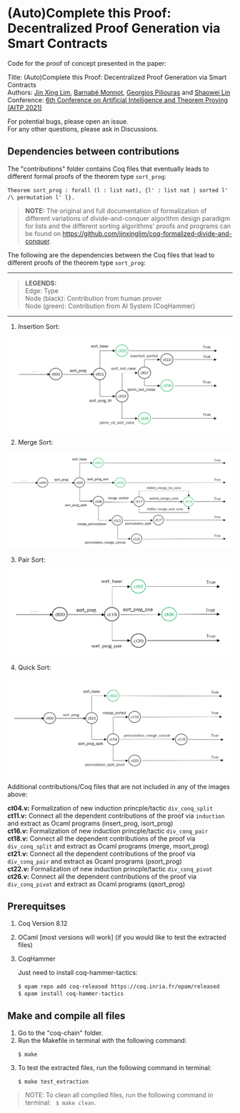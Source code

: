 # (Auto)Complete this Proof: Decentralized Proof Generation via Smart Contracts

Code for the proof of concept presented in the paper:  

Title: (Auto)Complete this Proof: Decentralized Proof Generation via Smart Contracts   
Authors: [Jin Xing Lim](https://www.linkedin.com/in/jin-xing-lim-840814189/), [Barnabé Monnot](https://barnabemonnot.com/), [Georgios Piliouras](https://people.sutd.edu.sg/~georgios/) and [Shaowei Lin](https://shaoweilin.github.io/)   
Conference: [6th Conference on Artificial Intelligence and Theorem Proving (AITP 2021)](http://aitp-conference.org/2021/)

For potential bugs, please open an issue.   
For any other questions, please ask in Discussions.

## Dependencies between contributions

The "contributions" folder contains Coq files that eventually leads to different formal proofs of the theorem type `sort_prog`:
```coq
Theorem sort_prog : forall (l : list nat), {l' : list nat | sorted l' /\ permutation l' l}.
```

> **NOTE:** The original and full documentation of formalization of different variations of divide-and-conquer algorithm design paradigm for lists and the different sorting algorithms' proofs and programs can be found on https://github.com/jinxinglim/coq-formalized-divide-and-conquer.

The following are the dependencies between the Coq files that lead to different proofs of the theorem type `sort_prog`:

---
> **LEGENDS:**      
Edge: Type  
Node (black): Contribution from human prover   
Node (green): Contribution from AI System (CoqHammer)   

---

1. Insertion Sort:

![Insertion Sort](/images/isort_dep.png)

2. Merge Sort:

![Merge Sort](/images/msort_dep.png)

3. Pair Sort:

![Pair Sort](/images/psort_dep.png)

4. Quick Sort:

![Quick Sort](/images/qsort_dep.png)

Additional contributions/Coq files that are not included in any of the images above:

**ct04.v:** Formalization of new induction princple/tactic `div_conq_split`     
**ct11.v:** Connect all the dependent contributions of the proof via `induction` and extract as Ocaml programs (insert_prog, isort_prog)        
**ct16.v:** Formalization of new induction princple/tactic `div_conq_pair`      
**ct18.v:** Connect all the dependent contributions of the proof via `div_conq_split` and extract as Ocaml programs (merge, msort_prog)     
**ct21.v:** Connect all the dependent contributions of the proof via `div_conq_pair` and extract as Ocaml programs (psort_prog)     
**ct22.v:** Formalization of new induction princple/tactic `div_conq_pivot`     
**ct26.v:** Connect all the dependent contributions of the proof via `div_conq_pivot` and extract as Ocaml programs (qsort_prog)        

## Prerequitses

1. Coq Version 8.12
2. OCaml [most versions will work] (if you would like to test the extracted files)
3. CoqHammer

    Just need to install coq-hammer-tactics:
    ```
    $ opam repo add coq-released https://coq.inria.fr/opam/released
    $ opam install coq-hammer-tactics
    ```

## Make and compile all files

1. Go to the "coq-chain" folder.
2. Run the Makefile in terminal with the following command:
    ```
    $ make
    ```
3. To test the extracted files, run the following command in terminal:
    ```
    $ make test_extraction
    ```
> NOTE: To clean all compiled files, run the following command in terminal: ` $ make clean`.